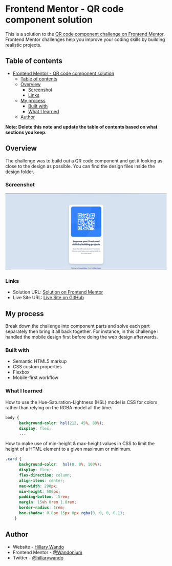 # Frontend Mentor - QR code component solution

This is a solution to the [QR code component challenge on Frontend Mentor](https://www.frontendmentor.io/challenges/qr-code-component-iux_sIO_H). Frontend Mentor challenges help you improve your coding skills by building realistic projects. 

## Table of contents

- [Frontend Mentor - QR code component solution](#frontend-mentor---qr-code-component-solution)
  - [Table of contents](#table-of-contents)
  - [Overview](#overview)
    - [Screenshot](#screenshot)
    - [Links](#links)
  - [My process](#my-process)
    - [Built with](#built-with)
    - [What I learned](#what-i-learned)
  - [Author](#author)

**Note: Delete this note and update the table of contents based on what sections you keep.**

## Overview
The challenge was to build out a QR code component and get it looking as close to the design as possible. You can find the design files inside the design folder.
### Screenshot

![](./images/screenshot.png)

### Links

- Solution URL: [Solution on Frontend Mentor](https://www.frontendmentor.io/challenges/qr-code-component-iux_sIO_H/hub)
- Live Site URL: [Live Site on GitHub](https://wandonium.github.io/FrontendMentor/qr-code-component/index.html)

## My process
Break down the challenge into component parts and solve each part separately then bring it all back together. For instance, in this challenge I handled the mobile design first before doing the web design afterwards.
### Built with

- Semantic HTML5 markup
- CSS custom properties
- Flexbox
- Mobile-first workflow

### What I learned

How to use the Hue-Saturation-Lightness (HSL) model is CSS for colors rather than relying on the RGBA model all the time.
```css
body { 
      background-color: hsl(212, 45%, 89%);
      display: flex;
      ...
```
How to make use of min-height & max-height values in CSS to limit the height of a HTML element to a given maximum or minimum.
```css
.card {
      background-color:  hsl(0, 0%, 100%);
      display: flex;
      flex-direction: column;
      align-items: center;
      max-width: 290px;
      min-height: 500px;
      padding-bottom: .5rem;
      margin: 15vh 0rem 1.8rem;
      border-radius: 1rem;
      box-shadow: 0 8px 15px 0px rgba(0, 0, 0, 0.1);
    }
```

## Author

- Website - [Hillary Wando](http://hillarywando.com/)
- Frontend Mentor - [@Wandonium](https://www.frontendmentor.io/profile/Wandonium)
- Twitter - [@hillarywando](https://www.twitter.com/hillarywando)
